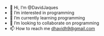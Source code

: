 - 👋 Hi, I’m @DavidJaques
- 👀 I’m interested in programming
- 🌱 I’m currently learning programming
- 💞️ I’m looking to collaborate on programming
- 📫 How to reach me dhavidh9@gmail.com

<!---
DavidJaques/DavidJaques is a ✨ special ✨ repository because its `README.md` (this file) appears on your GitHub profile.
You can click the Preview link to take a look at your changes.
--->
